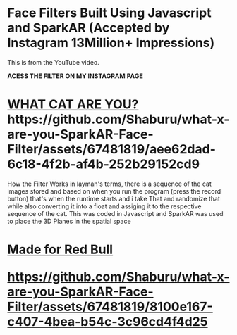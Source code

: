 # Face Filters Built Using Javascript and SparkAR (Accepted by Instagram 13Million+ Impressions)
This is from the YouTube video.

**ACESS THE FILTER ON MY INSTAGRAM PAGE**
<h1>
<a href="https://www.instagram.com/ar/151586239545252/">WHAT CAT ARE YOU?</a>
https://github.com/Shaburu/what-x-are-you-SparkAR-Face-Filter/assets/67481819/aee62dad-6c18-4f2b-af4b-252b29152cd9  
</h1>

  How the Filter Works
in layman's terms, there is a sequence of the cat images stored and based on when you run the program (press the record button) that's when the runtime starts and i take That and randomize that while also converting it into a float and assiging it to the respective sequence of the cat. This was coded in Javascript and SparkAR was used to place the 3D Planes in the spatial space

<h1>
<a href="https://www.instagram.com/shaburux/">Made for Red Bull</a>

https://github.com/Shaburu/what-x-are-you-SparkAR-Face-Filter/assets/67481819/8100e167-c407-4bea-b54c-3c96cd4f4d25

</h1>

